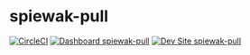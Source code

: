# spiewak-pull

[![CircleCI](https://circleci.com/gh/shaal/spiewak-pull.svg?style=shield)](https://circleci.com/gh/shaal/spiewak-pull)
[![Dashboard spiewak-pull](https://img.shields.io/badge/dashboard-spiewak_pull-yellow.svg)](https://dashboard.pantheon.io/sites/30d15bcb-dfff-45f7-8c8f-e7559887f28f#dev/code)
[![Dev Site spiewak-pull](https://img.shields.io/badge/site-spiewak_pull-blue.svg)](http://dev-spiewak-pull.pantheonsite.io/)